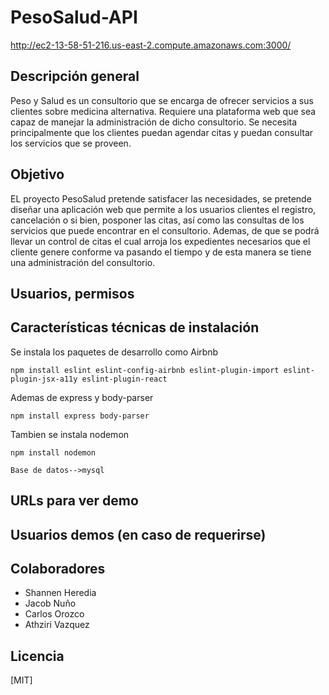 # PesoSalud-API

http://ec2-13-58-51-216.us-east-2.compute.amazonaws.com:3000/

## Descripción general  
Peso y Salud es un consultorio que se encarga de ofrecer servicios a sus clientes sobre medicina alternativa. Requiere una plataforma web que sea capaz de manejar la administración de dicho consultorio. 
Se necesita principalmente que los clientes puedan agendar citas y puedan consultar los servicios que se proveen.

## Objetivo
EL proyecto PesoSalud pretende satisfacer las necesidades, se pretende diseñar una aplicación web que permite a los usuarios clientes el registro, cancelación o si bien, posponer las citas, así como las consultas de los servicios que puede encontrar en el consultorio. Ademas, de que se podrá llevar un control de citas el cual arroja los expedientes necesarios que el cliente genere conforme va pasando el tiempo y de esta manera se tiene una administración del consultorio.

## Usuarios, permisos

## Características técnicas de instalación  

Se instala los paquetes de desarrollo como Airbnb  

`npm install eslint eslint-config-airbnb eslint-plugin-import eslint-plugin-jsx-a11y eslint-plugin-react`  

Ademas de express y body-parser  

`npm install express body-parser`  

Tambien se instala nodemon  

`npm install nodemon`  

`Base de datos-->mysql`

## URLs para ver demo  

## Usuarios demos (en caso de requerirse)  

## Colaboradores  
* Shannen Heredia  
* Jacob Nuño  
* Carlos Orozco  
* Athziri Vazquez
        
        
## Licencia
[MIT]
